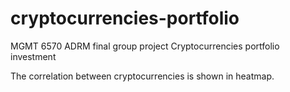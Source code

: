 # cryptocurrencies-portfolio
MGMT 6570 ADRM final group project
Cryptocurrencies portfolio investment

The correlation between cryptocurrencies is shown in heatmap.

